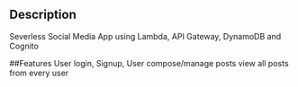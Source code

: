 ## Description
Severless Social Media App using Lambda, API Gateway, DynamoDB and Cognito

##Features
User login, Signup, 
User compose/manage posts
view all posts from every user
